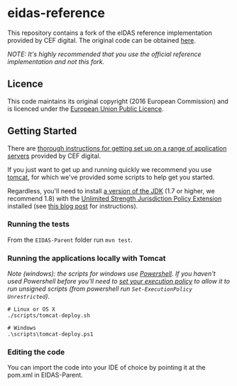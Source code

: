 # eidas-reference

This repository contains a fork of the eIDAS reference implementation provided by CEF digital.
The original code can be obtained [here](https://ec.europa.eu/cefdigital/wiki/display/CEFDIGITAL/eIDAS-Node).

*NOTE: It's highly recommended that you use the official reference implementation and not this fork.*

## Licence

This code maintains its original copyright (2016 European Commission) and is licenced under the
[European Union Public Licence](https://ec.europa.eu/cefdigital/wiki/download/attachments/30771884/eupl1.1.-licence-en_0.pdf).

## Getting Started

There are [thorough instructions for getting set up on a range of application servers](https://ec.europa.eu/cefdigital/wiki/download/attachments/30771884/eIDAS%20Node%20Installation%20Manual%20v1.1.pdf)
provided by CEF digital.

If you just want to get up and running quickly we recommend you use [tomcat](https://tomcat.apache.org/), for which we've provided some scripts to help get you started.

Regardless, you'll need to install [a version of the JDK](http://www.oracle.com/technetwork/java/javase/downloads/jdk8-downloads-2133151.html) (1.7 or higher, we recommend 1.8)
with the [Unlimited Strength Jurisdiction Policy Extension](http://www.oracle.com/technetwork/java/javase/downloads/jce8-download-2133166.html) installed
(see [this blog post](http://suhothayan.blogspot.co.uk/2012/05/how-to-install-java-cryptography.html) for instructions).

### Running the tests

From the `EIDAS-Parent` folder run `mvn test`.

### Running the applications locally with Tomcat

*Note (windows): the scripts for windows use [Powershell](https://msdn.microsoft.com/en-us/powershell/mt173057.aspx).
If you haven't used Powershell before you'll need to [set your execution policy](https://technet.microsoft.com/en-us/library/hh849812.aspx)
to allow it to run unsigned scripts (from powershell run `Set-ExecutionPolicy Unrestricted`).*

```
# Linux or OS X
./scripts/tomcat-deploy.sh

# Windows
.\scripts\tomcat-deploy.ps1
```

### Editing the code

You can import the code into your IDE of choice by pointing it at the pom.xml in EIDAS-Parent.

